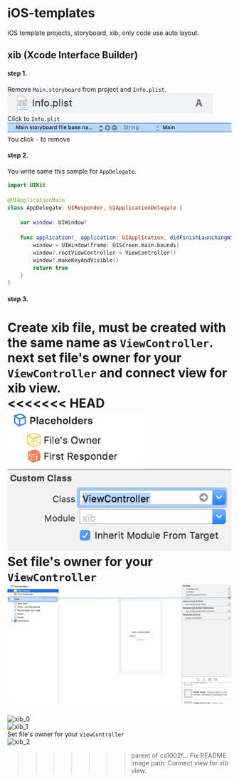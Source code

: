 # iOS-templates  
iOS template projects, storyboard, xib, only code use auto layout.  
  
## xib (Xcode Interface Builder)  
#### step 1.  
Remove `Main.storyboard` from project and `Info.plist`.  
![xib_0](./docs/xib_0.png)  
Click to `Info.plit`  
![xib_1](./docs/xib_1.png)  
You click `-` to remove  

#### step 2.  
You write same this sample for `AppDelegate`.  
``` swift
import UIKit

@UIApplicationMain
class AppDelegate: UIResponder, UIApplicationDelegate {

    var window: UIWindow?

    func application(_ application: UIApplication, didFinishLaunchingWithOptions launchOptions: [UIApplicationLaunchOptionsKey: Any]?) -> Bool {
        window = UIWindow(frame: UIScreen.main.bounds)
        window?.rootViewController = ViewController()
        window?.makeKeyAndVisible()
        return true
    }
}
```
  
#### step 3.  
Create xib file, must be created with the same name as `ViewController`.  
next set file's owner for your `ViewController` and connect view for xib view.  
<<<<<<< HEAD
![xib_0](./docs/xib_2.png)  
![xib_1](./docs/xib_3.png)  
Set file's owner for your `ViewController`  
![xib_2](./docs/xib_4.png)  
=======
![xib_0]("./img/xib_0.png")  
![xib_1]("./img/xib_1.png")  
Set file's owner for your `ViewController`  
![xib_2]("./img/xib_2.png")  
>>>>>>> parent of ca1002f... Fix README image path:
Connect view for xib view.  